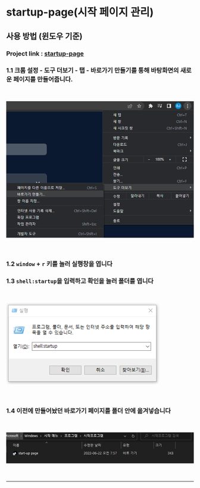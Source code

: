 # startup-page(시작 페이지 관리)

## 사용 방법 (윈도우 기준)

### Project link : [startup-page](https://startup-page-eta.vercel.app/)

### <b>1.1 크롬 설정 -  도구 더보기 -  탭 - 바로가기 만들기를 통해 바탕화면의 새로운 페이지를 만들어줍니다.</b>
<br/>

![설정하기 이미지](./public/README/use.PNG)

<br/>

### <b>1.2 `window` + `r` 키를 눌러 실행창을 엽니다</b>
### <b>1.3 `shell:startup`을 입력하고 확인을 눌러 폴더를 엽니다</b>

<br/>

![설정하기2 이미지](./public/README/use2.PNG)

<br/>

### <b>1.4 이전에 만들어놨던 바로가기 페이지를 폴더 안에 옮겨넣습니다</b>

<br/>

![설정하기3 이미지](./public/README/use3.PNG)

<br/>

---
